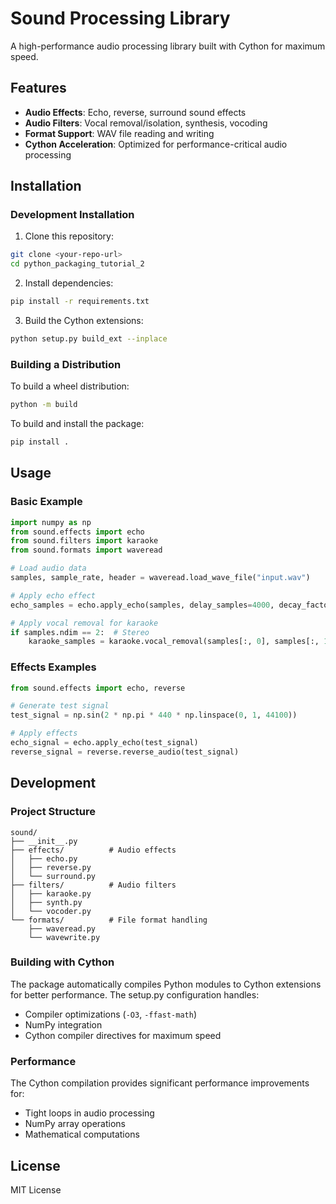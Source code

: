 # Sound Processing Library

A high-performance audio processing library built with Cython for maximum speed.

## Features

- **Audio Effects**: Echo, reverse, surround sound effects
- **Audio Filters**: Vocal removal/isolation, synthesis, vocoding
- **Format Support**: WAV file reading and writing
- **Cython Acceleration**: Optimized for performance-critical audio processing

## Installation

### Development Installation

1. Clone this repository:
```bash
git clone <your-repo-url>
cd python_packaging_tutorial_2
```

2. Install dependencies:
```bash
pip install -r requirements.txt
```

3. Build the Cython extensions:
```bash
python setup.py build_ext --inplace
```

### Building a Distribution

To build a wheel distribution:
```bash
python -m build
```

To build and install the package:
```bash
pip install .
```

## Usage

### Basic Example

```python
import numpy as np
from sound.effects import echo
from sound.filters import karaoke
from sound.formats import waveread

# Load audio data
samples, sample_rate, header = waveread.load_wave_file("input.wav")

# Apply echo effect
echo_samples = echo.apply_echo(samples, delay_samples=4000, decay_factor=0.6)

# Apply vocal removal for karaoke
if samples.ndim == 2:  # Stereo
    karaoke_samples = karaoke.vocal_removal(samples[:, 0], samples[:, 1])
```

### Effects Examples

```python
from sound.effects import echo, reverse

# Generate test signal
test_signal = np.sin(2 * np.pi * 440 * np.linspace(0, 1, 44100))

# Apply effects
echo_signal = echo.apply_echo(test_signal)
reverse_signal = reverse.reverse_audio(test_signal)
```

## Development

### Project Structure

```
sound/
├── __init__.py
├── effects/          # Audio effects
│   ├── echo.py
│   ├── reverse.py
│   └── surround.py
├── filters/          # Audio filters
│   ├── karaoke.py
│   ├── synth.py
│   └── vocoder.py
└── formats/          # File format handling
    ├── waveread.py
    └── wavewrite.py
```

### Building with Cython

The package automatically compiles Python modules to Cython extensions for better performance. The setup.py configuration handles:

- Compiler optimizations (`-O3`, `-ffast-math`)
- NumPy integration
- Cython compiler directives for maximum speed

### Performance

The Cython compilation provides significant performance improvements for:
- Tight loops in audio processing
- NumPy array operations
- Mathematical computations

## License

MIT License 